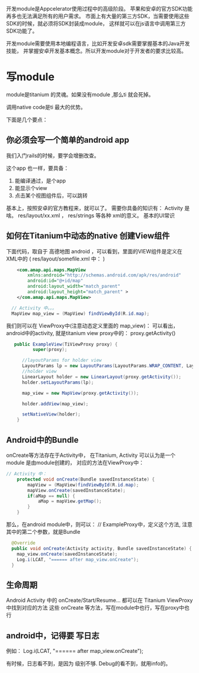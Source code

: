 开发module是Appcelerator使用过程中的高级阶段。
苹果和安卓的官方SDK功能再多也无法满足所有的用户需求。
市面上有大量的第三方SDK，当需要使用这些SDK的时候，就必须将SDK封装成module，
这样就可以在js语言中调用第三方SDK功能了。

开发module需要使用本地编程语言，比如开发安卓sdk需要掌握基本的Java开发技能，
并掌握安卓开发基本概念。所以开发module对于开发者的要求比较高。


# 写module

module是titanium 的灵魂。如果没有module ,那么ti 就会死掉。

调用native code是ti 最大的优势。

下面是几个要点：

## 你必须会写一个简单的android app

我们入门rails的时候，要学会增删改查。

这个app 也一样，要具备：

1.  能编译通过，是个app
2.  能显示个view
3.  点击某个视图组件后，可以跳转

基本上，按照安卓的官方教程来，就可以了。
需要你具备的知识有：
Activity 是啥。
res/layout/xx.xml ， res/strings 等各种 xml的意义。
基本的UI常识



## 如何在Titanium中动态的native 创建View组件

下面代码，取自于 高德地图 android ，可以看到，里面的VIEW组件是定义在XML中的
( res/layout/somefile.xml 中： )
```xml
    <com.amap.api.maps.MapView
        xmlns:android="http://schemas.android.com/apk/res/android"
        android:id="@+id/map"
        android:layout_width="match_parent"
        android:layout_height="match_parent" >
    </com.amap.api.maps.MapView>
```
```java
  // Activity 中。。。
  MapView map_view = (MapView) findViewById(R.id.map);
```

我们则可以在 ViewProxy中(注意动态定义里面的 map_view)：
可以看出， android中的activity, 就是titanium view proxy中的： proxy.getActivity()

```java
   public ExampleView(TiViewProxy proxy) {
          super(proxy);

      //layoutParams for holder view
      LayoutParams lp = new LayoutParams(LayoutParams.WRAP_CONTENT, LayoutParams.WRAP_CONTENT);
      //holder view
      LinearLayout holder = new LinearLayout(proxy.getActivity());
      holder.setLayoutParams(lp);

      map_view = new MapView(proxy.getActivity());

      holder.addView(map_view);

      setNativeView(holder);
    }
```

## Android中的Bundle

onCreate等方法存在于Activity中， 在Titanium, Activity 可以认为是一个module
是由module创建的， 对应的方法在ViewProxy中：
```java
// Activity 中：
    protected void onCreate(Bundle savedInstanceState) {
        mapView = (MapView)findViewById(R.id.map);
        mapView.onCreate(savedInstanceState);
        if(aMap == null) {
            aMap = mapView.getMap();
        }
    }
```

那么，在android module中，则可以：
// ExampleProxy中，定义这个方法, 注意其中的第二个参数，就是Bundle

```java
  @Override
  public void onCreate(Activity activity, Bundle savedInstanceState) {
    map_view.onCreate(savedInstanceState);
    Log.i(LCAT, "====== after map_view.onCreate");
  }
```

## 生命周期

Android Activity 中的 onCreate/Start/Resume... 都可以在 Titanium ViewProxy
中找到对应的方法
这些  onCreate 等方法，写在module中也行，写在proxy中也行

## android中，记得要 写日志
例如：
    Log.i(LCAT, "====== after map_view.onCreate");

有时候，日志看不到，是因为 级别不够. Debug的看不到，就用info的。
